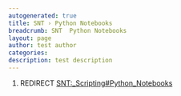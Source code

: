 ```yaml
---
autogenerated: true
title: SNT › Python Notebooks
breadcrumb: SNT  Python Notebooks
layout: page
author: test author
categories: 
description: test description
---
```


1.  REDIRECT [SNT:\_Scripting\#Python\_Notebooks](SNT__Scripting#Python_Notebooks "wikilink")
